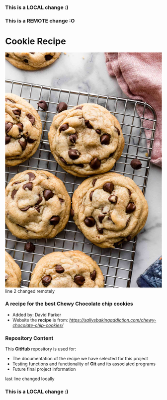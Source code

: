 ### This is a LOCAL change :)
### This is a REMOTE change :O
# Cookie Recipe
![Classic Chocolate Chip Cookies](recipe.jpg "Classic Chocolate Chip Cookies")
line 2 changed remotely

### A recipe for the best Chewy Chocolate chip cookies
- Added by: David Parker
- Website the **recipe** is from: *https://sallysbakingaddiction.com/chewy-chocolate-chip-cookies/*

### Repository Content
This **GitHub** repository is used for:
- The documentation of the recipe we have selected for this project 
- Testing functions and functionality of **Git** and its associated programs
- Future final project information

last line changed locally
### This is a LOCAL change :)

